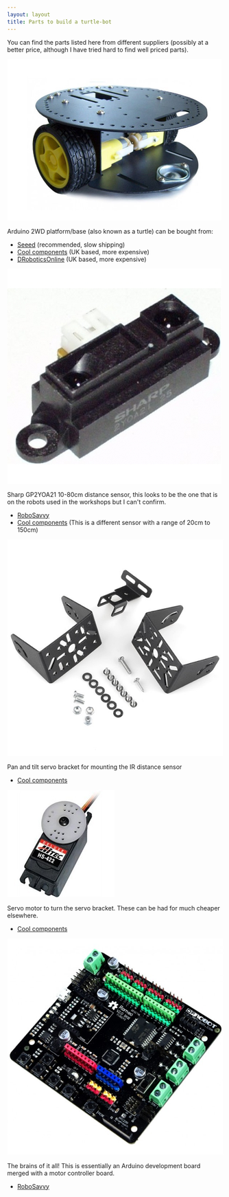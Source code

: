 ```yaml
---
layout: layout
title: Parts to build a turtle-bot
---
```


You can find the parts listed here from different suppliers (possibly at a
better price, although I have tried hard to find well priced parts). 

![Bot base](res/parts/bot_base.jpg)

Arduino 2WD platform/base (also known as a turtle) can be bought from:

* [Seeed](http://www.seeedstudio.com/depot/2WD-Arduino-compatible-Mobile-platform-p-657.html?cPath=48)
  (recommended, slow shipping)
* [Cool
  components](http://www.coolcomponents.co.uk/2wd-arduino-compatible-mobile-platform.html?gclid=CP6hubCvp70CFWvjwgodRo0AMg) (UK based, more expensive)
* [DRoboticsOnline](http://www.ebay.co.uk/itm/Turtle-2WD-Mobile-Platform-/131133909326?pt=UK_ToysGames_RadioControlled_JN&hash=item1e8830a94e)
  (UK based, more expensive)

![IR Sensor](res/parts/sharp_ir_sensor.jpg)

Sharp GP2YOA21 10-80cm distance sensor, this looks to be the one that is on the
robots used in the workshops but I can't confirm.

* [RoboSavvy](http://robosavvy.com/store/product_info.php/cPath/2020/products_id/1481)
* [Cool
  components](http://www.coolcomponents.co.uk/ir-range-sensor-sharp-20cm-150cm.html?gclid=CKPwsNLWqb0CFSMOwwod9n4AHQ)
  (This is a different sensor with a range of 20cm to 150cm)

![Pan and tilt servo bracket](res/parts/pan_and_tilt.jpg)

Pan and tilt servo bracket for mounting the IR distance sensor

* [Cool components](http://www.coolcomponents.co.uk/pan-and-tilt-kit-no-servos.html#.)

![Servo motor](res/parts/servo_motor.jpg)

Servo motor to turn the servo bracket. These can be had for much cheaper
elsewhere.

* [Cool components](http://www.coolcomponents.co.uk/servo-motor-hs-422.html)

![DFRobot romeo controller board](res/parts/dfrobot_romeo_v2.jpg)

The brains of it all! This is essentially an Arduino development board merged
with a motor controller board.

* [RoboSavvy](http://robosavvy.com/store/product_info.php/products_id/3908)
